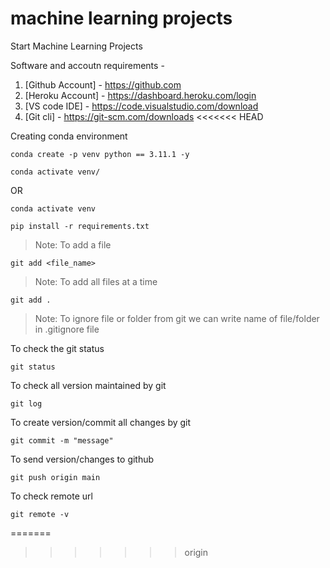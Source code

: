 # machine learning projects

Start Machine Learning Projects

Software and accoutn requirements - 
1. [Github Account] - https://github.com
2. [Heroku Account] - https://dashboard.heroku.com/login
3. [VS code IDE] - https://code.visualstudio.com/download
4. [Git cli] - https://git-scm.com/downloads
<<<<<<< HEAD


Creating conda environment
```
conda create -p venv python == 3.11.1 -y
```
```
conda activate venv/
```
OR
```
conda activate venv
```
```
pip install -r requirements.txt
```
> Note: To add a file
```
git add <file_name>
```
> Note: To add all files at a time
```
git add .
```
> Note: To ignore file or folder from git we can write name of file/folder in .gitignore file

To check the git status
```
git status
```
To check all version maintained by git
```
git log
```
To create version/commit all changes by git
```
git commit -m "message"
```
To send version/changes to github
```
git push origin main
```
To check remote url
```
git remote -v
```
=======
>>>>>>> origin
